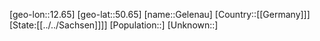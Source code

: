 ﻿---
location: [50.65,12.65]
type: City
tags:
- geo/City


SpocWebEntityId: 30401
isDeleted: false
confidential: public

---
[geo-lon::12.65]
[geo-lat::50.65]
[name::Gelenau]
[Country::[[Germany]]]
[State:[[../../Sachsen]]]]
[Population::]
[Unknown::]

